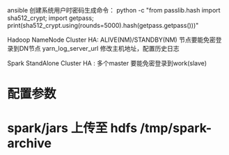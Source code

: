 
ansible
 创建系统用户时密码生成命令： 
   python -c "from passlib.hash import sha512_crypt; import getpass; print(sha512_crypt.using(rounds=5000).hash(getpass.getpass()))"

Hadoop NameNode Cluster HA: ALIVE(NM)/STANDBY(NM) 节点要能免密登录到DN节点
yarn_log_server_url 修改主机地址，配置历史日志

Spark StandAlone Cluster HA : 多个master 要能免密登录到work(slave)
# 配置参数
#  spark/jars 上传至 hdfs /tmp/spark-archive

